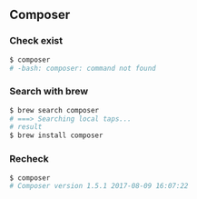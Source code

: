 ## Composer

### Check exist
```bash
$ composer
# -bash: composer: command not found
```

### Search with brew
```bash
$ brew search composer
# ===> Searching local taps...
# result
$ brew install composer
```
### Recheck
```bash
$ composer
# Composer version 1.5.1 2017-08-09 16:07:22
```
 